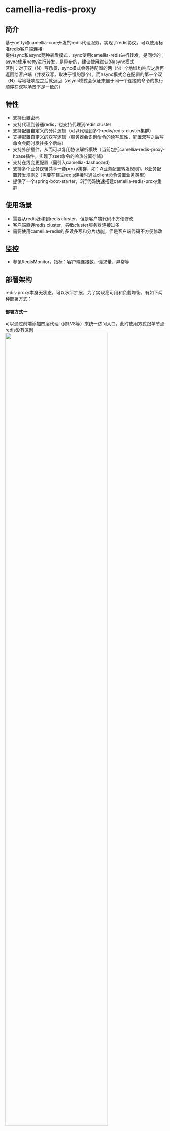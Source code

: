 
# camellia-redis-proxy
## 简介  
基于netty和camellia-core开发的redis代理服务，实现了redis协议，可以使用标准redis客户端连接  
提供sync和async两种转发模式，sync使用camellia-redis进行转发，是同步的；async使用netty进行转发，是异步的，建议使用默认的async模式    
区别：对于双（N）写场景，sync模式会等待配置的两（N）个地址均响应之后再返回给客户端（并发双写，取决于慢的那个），而async模式会在配置的第一个双（N）写地址响应之后就返回（async模式会保证来自于同一个连接的命令的执行顺序在双写场景下是一致的）

## 特性
* 支持设置密码
* 支持代理到普通redis，也支持代理到redis cluster
* 支持配置自定义的分片逻辑（可以代理到多个redis/redis-cluster集群）
* 支持配置自定义的双写逻辑（服务器会识别命令的读写属性，配置双写之后写命令会同时发往多个后端）
* 支持外部插件，从而可以复用协议解析模块（当前包括camellia-redis-proxy-hbase插件，实现了zset命令的冷热分离存储）
* 支持在线变更配置（需引入camellia-dashboard）
* 支持多个业务逻辑共享一套proxy集群，如：A业务配置转发规则1，B业务配置转发规则2（需要在建立redis连接时通过client命令设置业务类型）      
* 提供了一个spring-boot-starter，3行代码快速搭建camellia-redis-proxy集群  

## 使用场景
* 需要从redis迁移到redis cluster，但是客户端代码不方便修改  
* 客户端直连redis cluster，导致cluster服务器连接过多  
* 需要使用camellia-redis的多读多写和分片功能，但是客户端代码不方便修改  

## 监控
* 参见RedisMonitor，指标：客户端连接数、请求量、异常等  

## 部署架构
redis-proxy本身无状态，可以水平扩展，为了实现高可用和负载均衡，有如下两种部署方式：     
#### 部署方式一
可以通过前端添加四层代理（如LVS等）来统一访问入口，此时使用方式跟单节点redis没有区别    
<img src="doc/1.png" width="80%" height="80%">  
#### 部署方式二
可以通过eureka、zk等注册中心进行注册，在客户端进行负载均衡   
此时客户端可以使用RedisProxyJedisPool代替JedisPool即可使用标准Jedis访问代理服务  
特别的，对于Java客户，特别是使用了SpringCloudEureka，camellia提供了camellia-redis-eureka-spring-boot-starter，结合camellia-redis-spring-boot-starter使用，即可直接接入使用客户端负载均衡模式的proxy  
<img src="doc/2.png" width="80%" height="80%">  

## maven依赖
```
<dependency>
  <groupId>com.netease.nim</groupId>
  <artifactId>camellia-redis-proxy-spring-boot-starter</artifactId>
  <version>a.b.c</version>
</dependency>
```

## 支持的命令
```
##数据库
PING,AUTH,ECHO,CLIENT,QUIT,EXISTS,DEL,TYPE,EXPIRE,
EXPIREAT,TTL,PERSIST,PEXPIRE,PEXPIREAT,PTTL,SORT
##字符串
SET,GET,GETSET,MGET,SETNX,SETEX,MSET,DECRBY,DECR,INCRBY,INCR,APPEND,
STRLEN,INCRBYFLOAT,PSETEX,SETRANGE,GETRANGE,SUBSTR,
##哈希表
HSET,HGET,HSETNX,HMSET,HMGET,HINCRBY,HEXISTS,HDEL,HLEN,HKEYS,
HVALS,HGETALL,HINCRBYFLOAT,HSCAN,
##队列
RPUSH,LPUSH,LLEN,LRANGE,LTRIM,LINDEX,LSET,LREM,LPOP,RPOP,LINSERT,LPUSHX,RPUSHX,
##集合
SADD,SMEMBERS,SREM,SPOP,SCARD,SISMEMBER,SRANDMEMBER,SSCAN,
##有序集合
ZADD,ZINCRBY,ZRANK,ZCARD,ZSCORE,ZCOUNT,ZRANGE,ZRANGEBYSCORE,ZRANGEBYLEX,
ZREVRANK,ZREVRANGE,ZREVRANGEBYSCORE,ZREVRANGEBYLEX,ZREM,
ZREMRANGEBYRANK,ZREMRANGEBYSCORE,ZREMRANGEBYLEX,ZLEXCOUNT,ZSCAN,
##位图
SETBIT,GETBIT,BITPOS,BITCOUNT,BITFIELD,
##地理位置
GEOADD,GEODIST,GEOHASH,GEOPOS,GEORADIUS,GEORADIUSBYMEMBER,
##脚本
EVAL,EVALSHA,

```

## 示例  
### 代理到redis cluster
```
server:
  port: 6380
spring:
  application:
    name: camellia-redis-proxy-server

camellia-redis-proxy:
  password: pass123
  type: async #支持两种转发模式（sync和async，分别使用jedis和netty转发）
  monitor-enable: true
  monitor-interval-seconds: 30
  transpond:
    type: local
    local:
      type: simple
      resource: redis-cluster://@127.0.0.1:6379,127.0.0.1:6380,127.0.0.1:6381
```
### 复杂配置（包含读写分离和分片，单独的一个json文件）
```
server:
  port: 6380
spring:
  application:
    name: camellia-redis-proxy-server

camellia-redis-proxy:
  password: pass123
  transpond:
    type: local
    local:
      type: complex
      json-file: resource-table.json
```
```
{
  "type": "shading",
  "operation": {
    "operationMap": {
      "4": {
        "read": "redis://password1@127.0.0.1:6379",
        "type": "rw_separate",
        "write": {
          "resources": [
            "redis://password1@127.0.0.1:6379",
            "redis://password2@127.0.0.1:6380"
          ],
          "type": "multi"
        }
      },
      "0-2": "redis-cluster://@127.0.0.1:6379,127.0.0.1:6380,127.0.0.1:6381",
      "1-3-5": "redis://password2@127.0.0.1:6380"
    },
    "bucketSize": 6
  }
}
```
### 使用dashboard管理代理配置
```
server:
  port: 6380
spring:
  application:
    name: camellia-redis-proxy-server

camellia-redis-proxy:
  password: pass123
  transpond:
    type: remote
    remote:
      bid: 1
      bgroup: default
      dynamic: true
      url: http://127.0.0.1:8080
```
### 更多示例和源码
[示例源码](/camellia-samples/camellia-redis-proxy-samples)
  

## 性能测试
[代理到redis cluster（v1.0.4）](performance-report-1.md)  
[分片（v1.0.4）](performance-report-2.md)  
[双写（v1.0.4）](performance-report-3.md)  
[异常测试（v1.0.4）](performance-report-4.md)  
[云主机环境测试（v1.0.7）](performance-report-5.md)    